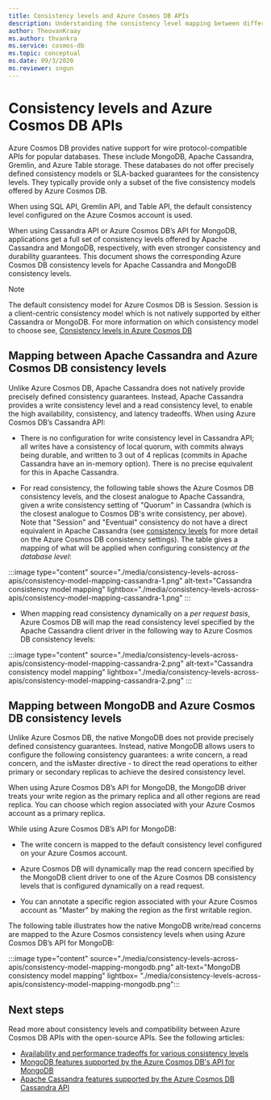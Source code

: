 ```yaml
---
title: Consistency levels and Azure Cosmos DB APIs
description: Understanding the consistency level mapping between different APIs in Azure Cosmos DB and Apache Cassandra, MongoDB
author: TheovanKraay
ms.author: thvankra
ms.service: cosmos-db
ms.topic: conceptual
ms.date: 09/3/2020
ms.reviewer: sngun
---
```


# Consistency levels and Azure Cosmos DB APIs

Azure Cosmos DB provides native support for wire protocol-compatible APIs for popular databases. These include MongoDB, Apache Cassandra, Gremlin, and Azure Table storage. These databases do not offer precisely defined consistency models or SLA-backed guarantees for the consistency levels. They typically provide only a subset of the five consistency models offered by Azure Cosmos DB.

When using SQL API, Gremlin API, and Table API, the default consistency level configured on the Azure Cosmos account is used. 

When using Cassandra API or Azure Cosmos DB’s API for MongoDB, applications get a full set of consistency levels offered by Apache Cassandra and MongoDB, respectively, with even stronger consistency and durability guarantees. This document shows the corresponding Azure Cosmos DB consistency levels for Apache Cassandra and MongoDB consistency levels.

> [!NOTE]
> The default consistency model for Azure Cosmos DB is Session. Session is a client-centric consistency model which is not natively supported by either Cassandra or MongoDB. For more information on which consistency model to choose see, [Consistency levels in Azure Cosmos DB](consistency-levels.md)

## <a id="cassandra-mapping"></a>Mapping between Apache Cassandra and Azure Cosmos DB consistency levels

Unlike Azure Cosmos DB, Apache Cassandra does not natively provide precisely defined consistency guarantees.  Instead, Apache Cassandra provides a write consistency level and a read consistency level, to enable the high availability, consistency, and latency tradeoffs. When using Azure Cosmos DB’s Cassandra API: 

* There is no configuration for write consistency level in Cassandra API; all writes have a consistency of local quorum, with commits always being durable, and written to 3 out of 4 replicas (commits in Apache Cassandra have an in-memory option). There is no precise equivalent for this in Apache Cassandra. 

* For read consistency, the following table shows the Azure Cosmos DB consistency levels, and the closest analogue to Apache Cassandra, given a write consistency setting of "Quorum" in Cassandra (which is the closest analogue to Cosmos DB's write consistency, per above). Note that "Session" and "Eventual" consistency do not have a direct equivalent in Apache Cassandra (see [consistency levels](consistency-levels.md) for more detail on the Azure Cosmos DB consistency settings). The table gives a mapping of what will be applied when configuring consistency *at the database level*:

:::image type="content" source="./media/consistency-levels-across-apis/consistency-model-mapping-cassandra-1.png" alt-text="Cassandra consistency model mapping" lightbox="./media/consistency-levels-across-apis/consistency-model-mapping-cassandra-1.png" :::

* When mapping read consistency dynamically on a *per request basis*, Azure Cosmos DB will map the read consistency level specified by the Apache Cassandra client driver in the following way to Azure Cosmos DB consistency levels:

:::image type="content" source="./media/consistency-levels-across-apis/consistency-model-mapping-cassandra-2.png" alt-text="Cassandra consistency model mapping" lightbox="./media/consistency-levels-across-apis/consistency-model-mapping-cassandra-2.png" :::

## <a id="mongo-mapping"></a>Mapping between MongoDB and Azure Cosmos DB consistency levels

Unlike Azure Cosmos DB, the native MongoDB does not provide precisely defined consistency guarantees. Instead, native MongoDB allows users to configure the following consistency guarantees: a write concern, a read concern, and the isMaster directive - to direct the read operations to either primary or secondary replicas to achieve the desired consistency level.

When using Azure Cosmos DB’s API for MongoDB, the MongoDB driver treats your write region as the primary replica and all other regions are read replica. You can choose which region associated with your Azure Cosmos account as a primary replica. 

While using Azure Cosmos DB’s API for MongoDB:

* The write concern is mapped to the default consistency level configured on your Azure Cosmos account.

* Azure Cosmos DB will dynamically map the read concern specified by the MongoDB client driver to one of the Azure Cosmos DB consistency levels that is configured dynamically on a read request.  

* You can annotate a specific region associated with your Azure Cosmos account as "Master" by making the region as the first writable region. 

The following table illustrates how the native MongoDB write/read concerns are mapped to the Azure Cosmos consistency levels when using Azure Cosmos DB’s API for MongoDB:

:::image type="content" source="./media/consistency-levels-across-apis/consistency-model-mapping-mongodb.png" alt-text="MongoDB consistency model mapping" lightbox= "./media/consistency-levels-across-apis/consistency-model-mapping-mongodb.png":::

## Next steps

Read more about consistency levels and compatibility between Azure Cosmos DB APIs with the open-source APIs. See the following articles:

* [Availability and performance tradeoffs for various consistency levels](consistency-levels-tradeoffs.md)
* [MongoDB features supported by the Azure Cosmos DB's API for MongoDB](mongodb-feature-support.md)
* [Apache Cassandra features supported by the Azure Cosmos DB Cassandra API](cassandra-support.md)

